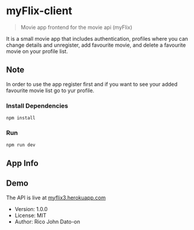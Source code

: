 # myFlix-client

> Movie app frontend for the movie api (myFlix)

It is a small movie app that includes authentication, profiles where you can change details and unregister, add favourite movie, and delete a favourite movie on your profile list.

## Note

In order to use the app register first and if you want to see your added favourite movie list go to yur profile.

### Install Dependencies

```
npm install
```

### Run

```
npm run dev
```

## App Info

## Demo

The API is live at [myflix3.herokuapp.com](https://myflix3.herokuapp.com/)

- Version: 1.0.0
- License: MIT
- Author: Rico John Dato-on
